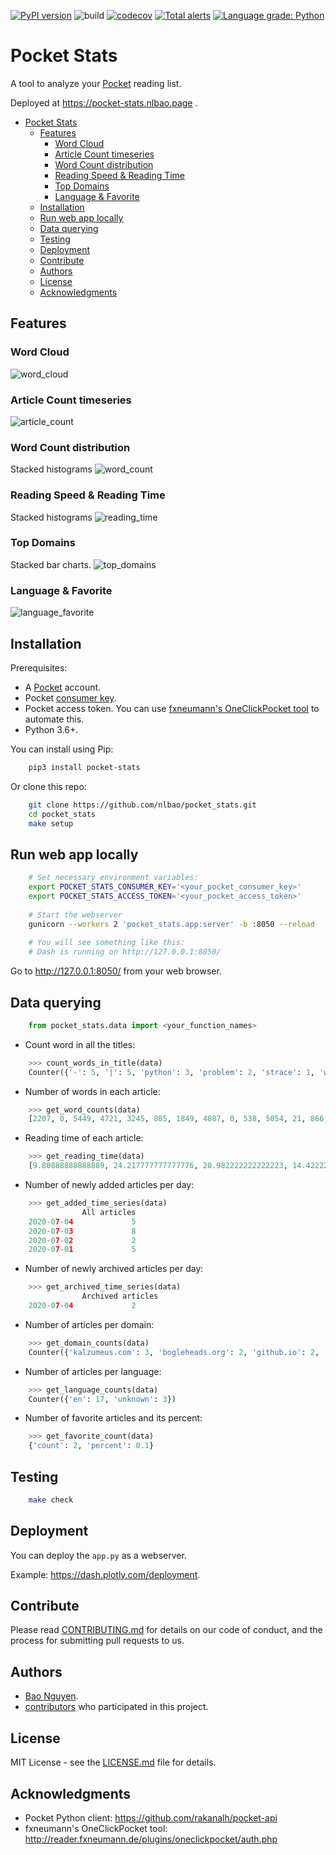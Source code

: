 [![PyPI version](https://badge.fury.io/py/pocket-stats.svg)](https://badge.fury.io/py/pocket-stats)
![build](https://github.com/nlbao/pocket_stats/workflows/build/badge.svg)
[![codecov](https://codecov.io/gh/nlbao/pocket_stats/branch/master/graph/badge.svg)](https://codecov.io/gh/nlbao/pocket_stats)
[![Total alerts](https://img.shields.io/lgtm/alerts/g/nlbao/pocket_stats.svg?logo=lgtm&logoWidth=18)](https://lgtm.com/projects/g/nlbao/pocket_stats/alerts/)
[![Language grade: Python](https://img.shields.io/lgtm/grade/python/g/nlbao/pocket_stats.svg?logo=lgtm&logoWidth=18)](https://lgtm.com/projects/g/nlbao/pocket_stats/context:python)

# Pocket Stats

A tool to analyze your [Pocket](https://app.getpocket.com/) reading list.

Deployed at https://pocket-stats.nlbao.page .

- [Pocket Stats](#pocket-stats)
  - [Features](#features)
    - [Word Cloud](#word-cloud)
    - [Article Count timeseries](#article-count-timeseries)
    - [Word Count distribution](#word-count-distribution)
    - [Reading Speed & Reading Time](#reading-speed--reading-time)
    - [Top Domains](#top-domains)
    - [Language & Favorite](#language--favorite)
  - [Installation](#installation)
  - [Run web app locally](#run-web-app-locally)
  - [Data querying](#data-querying)
  - [Testing](#testing)
  - [Deployment](#deployment)
  - [Contribute](#contribute)
  - [Authors](#authors)
  - [License](#license)
  - [Acknowledgments](#acknowledgments)


## Features
### Word Cloud
![word_cloud](https://user-images.githubusercontent.com/4289177/87027187-cca22180-c1aa-11ea-89cb-ae1b91493934.png)

### Article Count timeseries
![article_count](https://user-images.githubusercontent.com/4289177/87027476-38848a00-c1ab-11ea-9115-925dc0660815.png)

### Word Count distribution
Stacked histograms
![word_count](https://user-images.githubusercontent.com/4289177/87027494-3de1d480-c1ab-11ea-9bfd-ded18cb4025b.png)

### Reading Speed & Reading Time
Stacked histograms
![reading_time](https://user-images.githubusercontent.com/4289177/87027500-3fab9800-c1ab-11ea-8a57-be4cb7eaf168.png)

### Top Domains
Stacked bar charts.
![top_domains](https://user-images.githubusercontent.com/4289177/87027511-420df200-c1ab-11ea-85c9-08f08f546caf.png)

### Language & Favorite
![language_favorite](https://user-images.githubusercontent.com/4289177/87027522-463a0f80-c1ab-11ea-8436-352adc72266b.png)


## Installation

Prerequisites:
* A [Pocket](https://app.getpocket.com/) account.
* Pocket [consumer key](https://getpocket.com/developer/apps/new).
* Pocket access token. You can use [fxneumann's OneClickPocket tool](http://reader.fxneumann.de/plugins/oneclickpocket/auth.php) to automate this.
* Python 3.6+.

You can install using Pip:
```bash
    pip3 install pocket-stats
```

Or clone this repo:
```bash
    git clone https://github.com/nlbao/pocket_stats.git
    cd pocket_stats
    make setup
```


## Run web app locally

```bash
    # Set necessary environment variables:
    export POCKET_STATS_CONSUMER_KEY='<your_pocket_consumer_key>'
    export POCKET_STATS_ACCESS_TOKEN='<your_pocket_access_token>'
       
    # Start the webserver
    gunicorn --workers 2 'pocket_stats.app:server' -b :8050 --reload
    
    # You will see something like this:
    # Dash is running on http://127.0.0.1:8050/
```
Go to http://127.0.0.1:8050/ from your web browser.


## Data querying

``` python
    from pocket_stats.data import <your_function_names>
```

- Count word in all the titles:
```python
    >>> count_words_in_title(data)
    Counter({'-': 5, '|': 5, 'python': 3, 'problem': 2, 'strace': 1, 'wow': 1, 'much': 1, 'syscall': 1, 'martin': 1, 'heinz': 1, 'personal': 1, 'website': 1, '&': 1, 'blog': 1, 'call': 1, 'programmer,': 1})
```

- Number of words in each article:
```python
    >>> get_word_counts(data)
    [2207, 0, 5449, 4721, 3245, 805, 1849, 4087, 0, 538, 5054, 21, 866, 266, 1146, 213, 823, 3551, 787, 0]
```

- Reading time of each article:
```python
    >>> get_reading_time(data)
    [9.80888888888889, 24.217777777777776, 20.982222222222223, 14.422222222222222, 3.577777777777778, 8.217777777777778, 18.164444444444445, 2.391111111111111, 22.462222222222223, 0.09333333333333334, 3.848888888888889, 1.1822222222222223, 5.093333333333334, 0.9466666666666667, 3.6577777777777776, 15.782222222222222, 3.497777777777778]
```

- Number of newly added articles per day:
```python
    >>> get_added_time_series(data) 
                All articles
    2020-07-04             5
    2020-07-03             8
    2020-07-02             2
    2020-07-01             5
```

- Number of newly archived articles per day:
```python
    >>> get_archived_time_series(data)
                Archived articles
    2020-07-04             2
```

- Number of articles per domain:
```python
    >>> get_domain_counts(data)
    Counter({'kalzumeus.com': 3, 'bogleheads.org': 2, 'github.io': 2, 'brendangregg.com': 1, 'martinheinz.dev': 1, 'awealthofcommonsense.com': 1, 'jlcollinsnh.com': 1, 'callan.com': 1, 'engineerseekingfire.com': 1, 'arxiv.org': 1, 'popularmechanics.com': 1, 'dolpages.com': 1, 'economist.com': 1, 'romantomjak.com': 1, 'digitalocean.com': 1, 'deepnote.com': 1})
```

- Number of articles per language:
```python
    >>> get_language_counts(data)
    Counter({'en': 17, 'unknown': 3})
```

- Number of favorite articles and its percent:
```python
    >>> get_favorite_count(data)
    {'count': 2, 'percent': 0.1}
```

## Testing
```bash
    make check
```

## Deployment
You can deploy the `app.py` as a webserver.

Example: https://dash.plotly.com/deployment.


## Contribute
Please read [CONTRIBUTING.md](CONTRIBUTING.md) for details on our code of conduct, and the process for submitting pull requests to us.


## Authors
- [Bao Nguyen](https://github.com/nlbao).
- [contributors](https://github.com/nlbao/pocket_stats/contributors) who participated in this project.


## License
MIT License - see the [LICENSE.md](LICENSE) file for details.


## Acknowledgments
- Pocket Python client: https://github.com/rakanalh/pocket-api
- fxneumann's OneClickPocket tool: http://reader.fxneumann.de/plugins/oneclickpocket/auth.php
